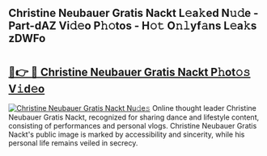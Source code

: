 ## Christine Neubauer Gratis Nackt L𝚎a𝚔ed N𝚞𝚍e - Part-dAZ Vi𝚍𝚎o P𝚑𝚘tos - H𝚘𝚝 O𝚗𝚕yf𝚊ns L𝚎a𝚔s zDWFo

# <h2><a href="http://kf0c4f.oniu.top/?m=Christine+Neubauer+Gratis+Nackt">🔗👉 🔴 Christine Neubauer Gratis Nackt P𝚑ot𝚘𝚜 V𝚒d𝚎o</a></h2>

[![Christine Neubauer Gratis Nackt Nu𝚍e𝚜](https://i.imgur.com/0qMVB7G.gif)](http://kf0c4f.oniu.top/?m=Christine+Neubauer+Gratis+Nackt)
Online thought leader Christine Neubauer Gratis Nackt, recognized for sharing dance and lifestyle content, consisting of performances and personal vlogs. Christine Neubauer Gratis Nackt's public image is marked by accessibility and sincerity, while his personal life remains veiled in secrecy.  
